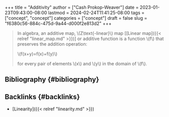 +++
title = "Additivity"
author = ["Cash Prokop-Weaver"]
date = 2023-01-23T09:43:00-08:00
lastmod = 2024-02-24T11:41:25-08:00
tags = ["concept", "concept"]
categories = ["concept"]
draft = false
slug = "f6380c56-884c-475d-9a44-d000f2e813d2"
+++

> In algebra, an additive map, \\(Z\text{-linear}\\) map [[Linear map]({{< relref "linear_map.md" >}})] or additive function is a function \\(f\\) that preserves the addition operation:
>
> \\(f(x+y)=f(x)+f(y)\\)
>
> for every pair of elements \\(x\\) and \\(y\\) in the domain of \\(f\\).


## Bibliography {#bibliography}

<style>.csl-entry{text-indent: -1.5em; margin-left: 1.5em;}</style><div class="csl-bib-body">
</div>


## Backlinks {#backlinks}

-   [Linearity]({{< relref "linearity.md" >}})
